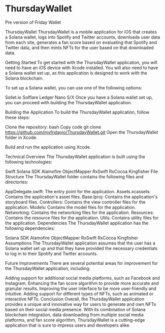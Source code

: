 # ThursdayWallet
Pre version of Friday Wallet

ThursdayWallet
ThursdayWallet is a mobile application for iOS that creates a Solana wallet, logs into Spotify and Twitter accounts, downloads user data from each site, generates a fan score based on evaluating that Spotify and Twitter data, and then mints NFTs for the user based on that downloaded data.

Getting Started
To get started with the ThursdayWallet application, you will need to have an iOS device with Xcode installed. You will also need to have a Solana wallet set up, as this application is designed to work with the Solana blockchain.

To set up a Solana wallet, you can use one of the following options:

Sollet.io
Solflare
Ledger Nano S/X
Once you have a Solana wallet set up, you can proceed with building the ThursdayWallet application.

Building the Application
To build the ThursdayWallet application, follow these steps:

Clone the repository:
bash
Copy code
git clone https://github.com/myfridayio/ThursdayWallet.git
Open the ThursdayWallet folder in Xcode.

Build and run the application using Xcode.

Technical Overview
The ThursdayWallet application is built using the following technologies:

Swift
Solana SDK
Alamofire
ObjectMapper
RxSwift
RxCocoa
Kingfisher
File Structure
The ThursdayWallet folder contains the following files and directories:

AppDelegate.swift: The entry point for the application.
Assets.xcassets: Contains the application's asset files.
Base.lproj: Contains the application's storyboard files.
Controllers: Contains the view controller files for the application.
Models: Contains the model files for the application.
Networking: Contains the networking files for the application.
Resources: Contains the resource files for the application.
Utils: Contains utility files for the application.
Dependencies
The ThursdayWallet application has the following dependencies:

Solana SDK
Alamofire
ObjectMapper
RxSwift
RxCocoa
Kingfisher
Assumptions
The ThursdayWallet application assumes that the user has a Solana wallet set up and that they have provided the necessary credentials to log in to their Spotify and Twitter accounts.

Future Improvements
There are several potential areas for improvement for the ThursdayWallet application, including:

Adding support for additional social media platforms, such as Facebook and Instagram.
Enhancing the fan score algorithm to provide more accurate and granular results.
Improving the user interface to be more user-friendly and intuitive.
Adding support for different types of NFTs, such as animated or interactive NFTs.
Conclusion
Overall, the ThursdayWallet application provides a unique and innovative way for users to generate and own NFTs based on their social media presence. With its combination of Solana blockchain integration, data downloading from multiple social media platforms, and fan score algorithm, ThursdayWallet is a cutting-edge application that is sure to impress users and developers alike.
